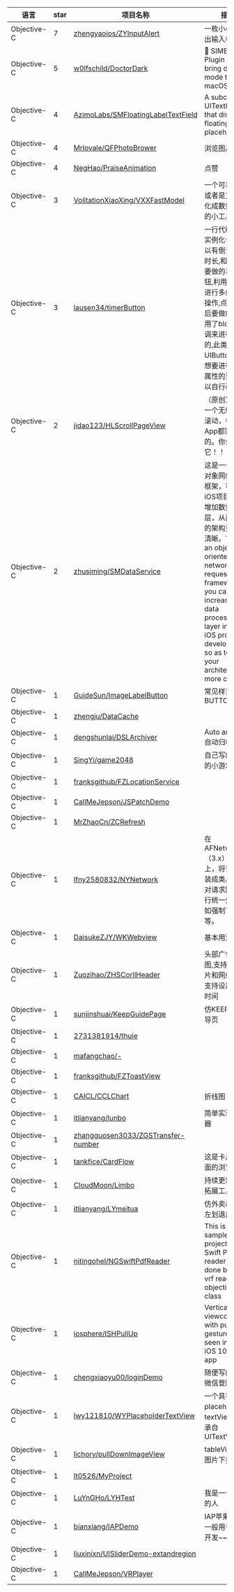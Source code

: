 语言|star|项目名称|描述
---|---|---|---
Objective-C|7|[zhengyaoios/ZYInputAlert](https://github.com/zhengyaoios/ZYInputAlert)|一枚小小的弹出输入框
Objective-C|5|[w0lfschild/DoctorDark](https://github.com/w0lfschild/DoctorDark)|:open_file_folder: SIMBL Plugin to bring dark mode to macOS
Objective-C|4|[AzimoLabs/SMFloatingLabelTextField](https://github.com/AzimoLabs/SMFloatingLabelTextField)|A subclass of UITextField that displays floating placeholder
Objective-C|4|[Mrlovale/QFPhotoBrower](https://github.com/Mrlovale/QFPhotoBrower)|浏览图片控件
Objective-C|4|[NegHao/PraiseAnimation](https://github.com/NegHao/PraiseAnimation)|点赞
Objective-C|3|[VolitationXiaoXing/VXXFastModel](https://github.com/VolitationXiaoXing/VXXFastModel)|一个可以将url或者是文件转化成数据模型的小工具
Objective-C|3|[lausen34/timerButton](https://github.com/lausen34/timerButton)|一行代码即可实例化一个可以有倒计时的时长,和点击后要做的事的按钮,利用GCD来进行多线程的操作,点击按钮后要做的事,利用了block的回调来进行封装的,此类继承与UIButton,所以想要进行一些属性的更改,可以自行改动
Objective-C|2|[jidao123/HLScrollPageView](https://github.com/jidao123/HLScrollPageView)|（原创）这是一个无缝循环滚动，各大App都需要的。你会爱上它！！！
Objective-C|2|[zhusiming/SMDataService](https://github.com/zhusiming/SMDataService)|这是一个面向对象网络请求框架，可以在iOS项目开发中增加数据处理层，从而让你的架构更加的清晰。This is an object-oriented network request framework, you can increase the data processing layer in the iOS project development, so as to make your architecture more clear.
Objective-C|1|[GuideSun/ImageLabelButton](https://github.com/GuideSun/ImageLabelButton)|常见样式BUTTON
Objective-C|1|[zhengju/DataCache](https://github.com/zhengju/DataCache)| 
Objective-C|1|[dengshunlai/DSLArchiver](https://github.com/dengshunlai/DSLArchiver)|Auto archive 自动归档
Objective-C|1|[SingYi/game2048](https://github.com/SingYi/game2048)|自己写的2048的小游戏
Objective-C|1|[franksgithub/FZLocationService](https://github.com/franksgithub/FZLocationService)| 
Objective-C|1|[CallMeJepson/JSPatchDemo](https://github.com/CallMeJepson/JSPatchDemo)| 
Objective-C|1|[MrZhaoCn/ZCRefresh](https://github.com/MrZhaoCn/ZCRefresh)| 
Objective-C|1|[lfny2580832/NYNetwork](https://github.com/lfny2580832/NYNetwork)|在AFNetworking（3.x）的基础上，将请求封装成类。同时对请求回调进行统一处理，如强制下线等。
Objective-C|1|[DaisukeZJY/WKWebview](https://github.com/DaisukeZJY/WKWebview)|基本用法
Objective-C|1|[Zuozihao/ZHSCorllHeader](https://github.com/Zuozihao/ZHSCorllHeader)|头部广告轮播图,支持本地图片和网络图片,支持设置轮播时间
Objective-C|1|[sunjinshuai/KeepGuidePage](https://github.com/sunjinshuai/KeepGuidePage)|仿KEEP应用引导页
Objective-C|1|[2731381914/thuie](https://github.com/2731381914/thuie)| 
Objective-C|1|[mafangchao/-](https://github.com/mafangchao/-)| 
Objective-C|1|[franksgithub/FZToastView](https://github.com/franksgithub/FZToastView)| 
Objective-C|1|[CAICL/CCLChart](https://github.com/CAICL/CCLChart)|折线图
Objective-C|1|[itlianyang/lunbo](https://github.com/itlianyang/lunbo)|简单实现轮播器
Objective-C|1|[zhangguosen3033/ZGSTransfer-number](https://github.com/zhangguosen3033/ZGSTransfer-number)| 
Objective-C|1|[tankfice/CardFlow](https://github.com/tankfice/CardFlow)|这是卡片式页面的浏览方式
Objective-C|1|[CloudMoon/Limbo](https://github.com/CloudMoon/Limbo)|持续更新各种拓展工具等
Objective-C|1|[itlianyang/LYmeitua](https://github.com/itlianyang/LYmeitua)|仿外卖动画及左划退出效果
Objective-C|1|[nitingohel/NGSwiftPdfReader](https://github.com/nitingohel/NGSwiftPdfReader)|This is a sample project of Swift Pdf reader that done by using vrf reader objective c class
Objective-C|1|[iosphere/ISHPullUp](https://github.com/iosphere/ISHPullUp)|Vertical split viewcontroller with pull up gesture as seen in the iOS 10 Maps app
Objective-C|1|[chengxiaoyu00/loginDemo](https://github.com/chengxiaoyu00/loginDemo)|随便写的微博微信登陆
Objective-C|1|[lwy121810/WYPlaceholderTextView](https://github.com/lwy121810/WYPlaceholderTextView)|一个具有placeholder的textView ，继承自UITextView
Objective-C|1|[lichory/pullDownImageView](https://github.com/lichory/pullDownImageView)|tableView中的图片下拉放大 
Objective-C|1|[lt0526/MyProject](https://github.com/lt0526/MyProject)| 
Objective-C|1|[LuYnGHo/LYHTest](https://github.com/LuYnGHo/LYHTest)|我是一个很牛X的人
Objective-C|1|[bianxiang/IAPDemo](https://github.com/bianxiang/IAPDemo)|IAP苹果内购，一般用于游戏开发~~
Objective-C|1|[liuxinixn/UISliderDemo-extandregion](https://github.com/liuxinixn/UISliderDemo-extandregion)| 
Objective-C|1|[CallMeJepson/VRPlayer](https://github.com/CallMeJepson/VRPlayer)| 
